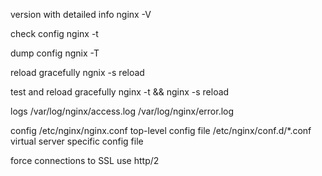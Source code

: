 version with detailed info
nginx -V

check config
nginx -t

dump config
ngnix -T

reload gracefully
ngnix -s reload

test and reload gracefully
nginx -t && nginx -s reload

logs
/var/log/nginx/access.log
/var/log/nginx/error.log

config
/etc/nginx/nginx.conf       top-level config file
/etc/nginx/conf.d/*.conf    virtual server specific config file

force connections to SSL
use http/2
